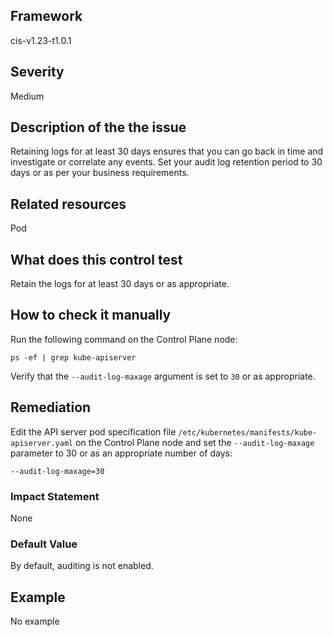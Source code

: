 ## Framework
cis-v1.23-t1.0.1
 
## Severity
Medium

## Description of the the issue
Retaining logs for at least 30 days ensures that you can go back in time and investigate or correlate any events. Set your audit log retention period to 30 days or as per your business requirements.
 
## Related resources
Pod
 
## What does this control test
Retain the logs for at least 30 days or as appropriate.
 
## How to check it manually
Run the following command on the Control Plane node:

 
```
ps -ef | grep kube-apiserver

```
 Verify that the `--audit-log-maxage` argument is set to `30` or as appropriate.
## Remediation
Edit the API server pod specification file `/etc/kubernetes/manifests/kube-apiserver.yaml` on the Control Plane node and set the `--audit-log-maxage` parameter to 30 or as an appropriate number of days:

 
```
--audit-log-maxage=30

```
 
### Impact Statement
None
### Default Value
By default, auditing is not enabled.
## Example
No example
